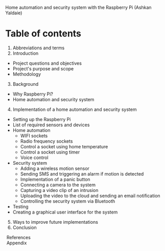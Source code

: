 Home automation and security system with the Raspberry Pi (Ashkan Yaldaie)

# Table of contents
1. Abbreviations and terms
2. Introduction
  - Project questions and objectives
  - Project's purpose and scope
  - Methodology
3. Background
  - Why Raspberry Pi?
  - Home automation and security system
4. Implementation of a home automation and security system
  - Setting up the Raspberry Pi
  - List of required sensors and devices
  - Home automation
    - WIFI sockets
    - Radio frequency sockets
    - Control a socket using home temperature
    - Control a socket using timer
    - Voice control
  - Security system
    - Adding a wireless motion sensor
    - Sending SMS and triggering an alarm if motion is detected
    - Implementation of a panic button
    - Connecting a camera to the system
    - Capturing a video clip of an intrusion
    - Uploading the video to the cloud and sending an email notification
    - Controlling the security system via Bluetooth
  - Testing
  - Creating a graphical user interface for the system
5. Ways to improve future implementations
6. Conclusion

&nbsp;References  
&nbsp;Appendix
